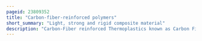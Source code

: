 ```yaml
---
pageid: 23809352
title: "Carbon-fiber-reinforced polymers"
short_summary: "Light, strong and rigid composite material"
description: "Carbon-Fiber reinforced Thermoplastics known as Carbon Fiber Carbon Composite or just Carbon are extremely strong and light fiber-reinforced Plastics that contain Carbon Fibers. Cfrps can be expensive to manufacture but are commonly used wherever high strength-to-weight Ratio and Stiffness are required such as Aerospace Superstructures of Ships automotive civil Engineering Sports Equipment and an increasing Number of Consumer and technical Applications."
---
```

